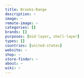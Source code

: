 ```yaml
---
title: Brooks-Range
description: ~
image: ~
remote-image: ~
categories: []
brands: []
purposes: [mid-layer, shell-layer]
types: []
countries: [united-states]
website: ~
shop: ~
store-finder: ~
about: ~
wiki: ~
---
```

